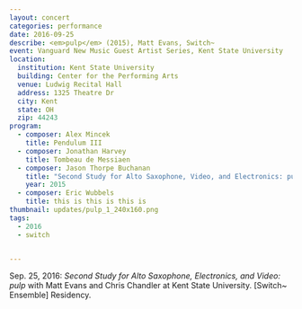 ```yaml
---
layout: concert
categories: performance
date: 2016-09-25
describe: <em>pulp</em> (2015), Matt Evans, Switch~
event: Vanguard New Music Guest Artist Series, Kent State University
location:
  institution: Kent State University
  building: Center for the Performing Arts
  venue: Ludwig Recital Hall
  address: 1325 Theatre Dr
  city: Kent
  state: OH
  zip: 44243
program:
  - composer: Alex Mincek
    title: Pendulum III
  - composer: Jonathan Harvey
    title: Tombeau de Messiaen
  - composer: Jason Thorpe Buchanan
    title: "Second Study for Alto Saxophone, Video, and Electronics: pulp"
    year: 2015
  - composer: Eric Wubbels
    title: this is this is this is
thumbnail: updates/pulp_1_240x160.png
tags:
  - 2016
  - switch


---
```


Sep. 25, 2016: *Second Study for Alto Saxophone, Electronics, and Video: pulp* with Matt Evans and Chris Chandler at Kent State University. [Switch~ Ensemble] Residency.
